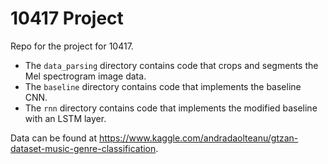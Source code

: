 # 10417 Project
Repo for the project for 10417. 

- The `data_parsing` directory contains code that crops and segments the Mel spectrogram image data.
- The `baseline` directory contains code that implements the baseline CNN.
- The `rnn` directory contains code that implements the modified baseline with an LSTM layer.

Data can be found at https://www.kaggle.com/andradaolteanu/gtzan-dataset-music-genre-classification.
